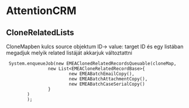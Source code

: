 # AttentionCRM

## CloneRelatedLists

CloneMapben kulcs source objektum ID-> value: target ID és egy listában megadjuk melyik related listáját akkarjuk változtattni

```
 System.enqueueJob(new EMEAClonedRelatedRecordsQueuable(cloneMap,
                new List<EMEACloneRelatedRecordBase>{
                        new EMEABatchEmailCopy(),
                        new EMEABatchAttachmentCopy(),
                        new EMEABatchCaseSerialCopy()
                }
        )
        );
```       
 

